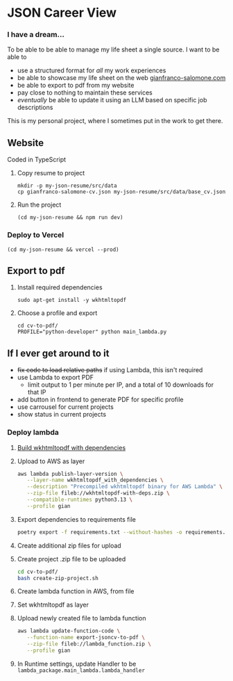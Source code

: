 # JSON Career View

### I have a dream...
To be able to be able to manage my life sheet a single source. I want to be able to
* use a structured format for *all* my work experiences
* be able to showcase my life sheet on the web [gianfranco-salomone.com](https://gianfranco-salomone.com/)
* be able to export to pdf from my website
* pay close to nothing to maintain these services
* *eventually* be able to update it using an LLM based on specific job descriptions

This is my personal project, where I sometimes put in the work to get there.

## Website
Coded in TypeScript

1. Copy resume to project
   ```
   mkdir -p my-json-resume/src/data
   cp gianfranco-salomone-cv.json my-json-resume/src/data/base_cv.json
   ```
2. Run the project
   ```
   (cd my-json-resume && npm run dev)
   ```

### Deploy to Vercel
   ```
   (cd my-json-resume && vercel --prod)
   ```

## Export to pdf
1. Install required dependencies
   ```
   sudo apt-get install -y wkhtmltopdf
   ```
2. Choose a profile and export
   ```
   cd cv-to-pdf/
   PROFILE="python-developer" python main_lambda.py
   ```

## If I ever get around to it
* <s>fix code to load relative paths</s> if using Lambda, this isn't required
* use Lambda to export PDF
  * limit output to 1 per minute per IP, and a total of 10 downloads for that IP
* add button in frontend to generate PDF for specific profile
* use carrousel for current projects
* show status in current projects


### Deploy lambda
1. [Build wkhtmltopdf with dependencies](build_wkhtmltopdf.md)
2. Upload to AWS as layer
   ```sh
   aws lambda publish-layer-version \
      --layer-name wkhtmltopdf_with_dependencies \
      --description "Precompiled wkhtmltopdf binary for AWS Lambda" \
      --zip-file fileb://wkhtmltopdf-with-deps.zip \
      --compatible-runtimes python3.13 \
      --profile gian
   ```
3. Export dependencies to requirements file
   ```sh
   poetry export -f requirements.txt --without-hashes -o requirements.txt
   ```
4. Create additional zip files for upload
5. Create project .zip file to be uploaded
   ```sh
   cd cv-to-pdf/
   bash create-zip-project.sh
   ```
6. Create lambda function in AWS, from file 
7. Set wkhtmltopdf as layer

8. Upload newly created file to lambda function
   ```sh
   aws lambda update-function-code \
      --function-name export-jsoncv-to-pdf \
      --zip-file fileb://lambda_function.zip \
      --profile gian
   ```
9. In Runtime settings, update Handler to be `lambda_package.main_lambda.lambda_handler`
